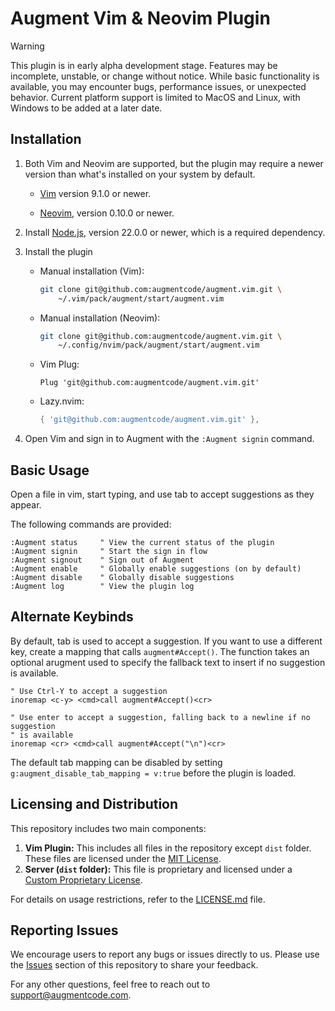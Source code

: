 # Augment Vim & Neovim Plugin

> [!WARNING]
> This plugin is in early alpha development stage. Features may be incomplete,
> unstable, or change without notice. While basic functionality is available,
> you may encounter bugs, performance issues, or unexpected behavior. Current
> platform support is limited to MacOS and Linux, with Windows to be added at a
> later date.

## Installation

1. Both Vim and Neovim are supported, but the plugin may require a newer version
   than what's installed on your system by default.

   - [Vim](https://github.com/vim/vim?tab=readme-ov-file#installation) version 9.1.0 or newer.

   - [Neovim](https://github.com/neovim/neovim/tree/master?tab=readme-ov-file#install-from-package), version
     0.10.0 or newer.

1. Install [Node.js](https://nodejs.org/en/download/package-manager/all),
   version 22.0.0 or newer, which is a required dependency.

1. Install the plugin

    - Manual installation (Vim):

        ```bash
        git clone git@github.com:augmentcode/augment.vim.git \
            ~/.vim/pack/augment/start/augment.vim
        ```

    - Manual installation (Neovim):

        ```bash
        git clone git@github.com:augmentcode/augment.vim.git \
            ~/.config/nvim/pack/augment/start/augment.vim
        ```

    - Vim Plug:

        ```vim
        Plug 'git@github.com:augmentcode/augment.vim.git'
        ```

    - Lazy.nvim:

        ```lua
        { 'git@github.com:augmentcode/augment.vim.git' },
        ```

1. Open Vim and sign in to Augment with the `:Augment signin` command.

## Basic Usage

Open a file in vim, start typing, and use tab to accept suggestions as they
appear.

The following commands are provided:

```vim
:Augment status     " View the current status of the plugin
:Augment signin     " Start the sign in flow
:Augment signout    " Sign out of Augment
:Augment enable     " Globally enable suggestions (on by default)
:Augment disable    " Globally disable suggestions
:Augment log        " View the plugin log
```

## Alternate Keybinds

By default, tab is used to accept a suggestion. If you want to use a
different key, create a mapping that calls `augment#Accept()`. The function
takes an optional arugment used to specify the fallback text to insert if no
suggestion is available.

```vim
" Use Ctrl-Y to accept a suggestion
inoremap <c-y> <cmd>call augment#Accept()<cr>

" Use enter to accept a suggestion, falling back to a newline if no suggestion
" is available
inoremap <cr> <cmd>call augment#Accept("\n")<cr>
```

The default tab mapping can be disabled by setting
`g:augment_disable_tab_mapping = v:true` before the plugin is loaded.

## Licensing and Distribution

This repository includes two main components:

1. **Vim Plugin:** This includes all files in the repository except `dist` folder. These files are licensed under the [MIT License](LICENSE.md#vim-plugin).
2. **Server (`dist` folder):** This file is proprietary and licensed under a [Custom Proprietary License](LICENSE.md#server).

For details on usage restrictions, refer to the [LICENSE.md](LICENSE.md) file.

## Reporting Issues

We encourage users to report any bugs or issues directly to us. Please use the [Issues](https://github.com/augmentcode/augment.vim/issues) section of this repository to share your feedback.

For any other questions, feel free to reach out to support@augmentcode.com.
